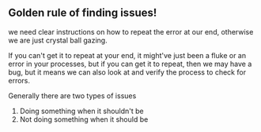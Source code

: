 ## Golden rule of finding issues!

we need clear instructions on how to repeat the error at our end, otherwise we are just crystal ball gazing.  

If you can't get it to repeat at your end, it might've just been a fluke or an error in your processes, but if you can get it to repeat, then we may have a bug, but it means we can also look at and verify the process to check for errors.

Generally there are two types of issues

1.  Doing something when it shouldn't be
2.  Not doing something when it should be